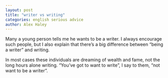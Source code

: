 ```yaml
---
layout: post
title: "writer vs writing"
categories: english serious advice
author: Alex Haley
---
```

Many a young person tells me he wants to be a writer. I always encourage such people, but I also explain that there’s a big difference between “being a writer” and writing.

In most cases these individuals are dreaming of wealth and fame, not the long hours alone writing. “You’ve got to want to write”, I say to them, “not want to be a writer”.
